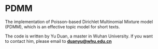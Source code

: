 # PDMM
The implementation of Poisson-based Dirichlet Multinomial Mixture model (PDMM), which is an effective topic model for short texts.

The code is written by Yu Duan, a master in Wuhan University. If you want to contact him, please email to **duanyu@whu.edu.cn**
